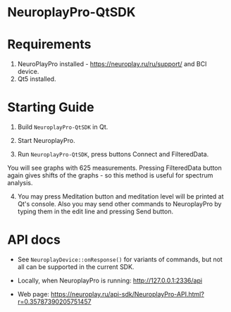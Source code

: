 # NeuroplayPro-QtSDK

# Requirements

1. NeuroPlayPro installed - https://neuroplay.ru/ru/support/ and BCI device.
2. Qt5 installed.

# Starting Guide

1. Build `NeuroplayPro-QtSDK` in Qt.

2. Start NeuroplayPro.

3. Run `NeuroplayPro-QtSDK`, press buttons Connect and FilteredData.

You will see graphs with 625 measurements.
Pressing FilteredData button again gives shifts of the graphs - so this method is useful for spectrum analysis.

4. You may press Meditation button and meditation level will be printed at Qt's console.
Also you may send other commands to NeuroplayPro by typing them in the edit line and pressing Send button.

# API docs

- See `NeuroplayDevice::onResponse()` for variants of commands, but not all can be supported in the current SDK.

- Locally, when NeuroplayPro is running: http://127.0.0.1:2336/api

- Web page: https://neuroplay.ru/api-sdk/NeuroplayPro-API.html?r=0.35787390205751457
